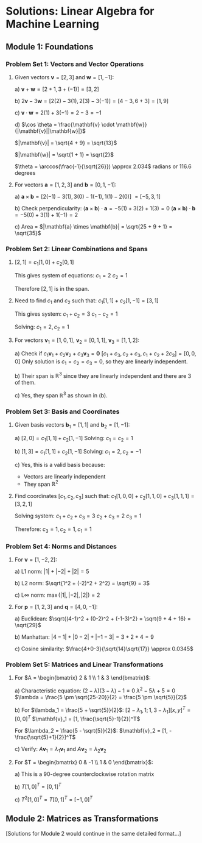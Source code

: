 # Solutions: Linear Algebra for Machine Learning

## Module 1: Foundations

### Problem Set 1: Vectors and Vector Operations

1. Given vectors $\mathbf{v} = [2, 3]$ and $\mathbf{w} = [1, -1]$:
   
   a) $\mathbf{v} + \mathbf{w} = [2+1, 3+(-1)] = [3, 2]$
   
   b) $2\mathbf{v} - 3\mathbf{w} = [2(2)-3(1), 2(3)-3(-1)] = [4-3, 6+3] = [1, 9]$
   
   c) $\mathbf{v} \cdot \mathbf{w} = 2(1) + 3(-1) = 2 - 3 = -1$
   
   d) $\cos \theta = \frac{\mathbf{v} \cdot \mathbf{w}}{|\mathbf{v}||\mathbf{w}|}$
      
      $|\mathbf{v}| = \sqrt{4 + 9} = \sqrt{13}$
      
      $|\mathbf{w}| = \sqrt{1 + 1} = \sqrt{2}$
      
      $\theta = \arccos(\frac{-1}{\sqrt{26}}) \approx 2.034$ radians or 116.6 degrees

2. For vectors $\mathbf{a} = [1, 2, 3]$ and $\mathbf{b} = [0, 1, -1]$:
   
   a) $\mathbf{a} \times \mathbf{b} = [2(-1)-3(1), 3(0)-1(-1), 1(1)-2(0)]$
      $= [-5, 3, 1]$
   
   b) Check perpendicularity:
      $(\mathbf{a} \times \mathbf{b}) \cdot \mathbf{a} = -5(1) + 3(2) + 1(3) = 0$
      $(\mathbf{a} \times \mathbf{b}) \cdot \mathbf{b} = -5(0) + 3(1) + 1(-1) = 2$
   
   c) Area = $|\mathbf{a} \times \mathbf{b}| = \sqrt{25 + 9 + 1} = \sqrt{35}$

### Problem Set 2: Linear Combinations and Spans

1. $[2, 1] = c_1[1, 0] + c_2[0, 1]$
   
   This gives system of equations:
   $c_1 = 2$
   $c_2 = 1$
   
   Therefore $[2, 1]$ is in the span.

2. Need to find $c_1$ and $c_2$ such that:
   $c_1[1, 1] + c_2[1, -1] = [3, 1]$
   
   This gives system:
   $c_1 + c_2 = 3$
   $c_1 - c_2 = 1$
   
   Solving: $c_1 = 2, c_2 = 1$

3. For vectors $\mathbf{v}_1 = [1, 0, 1]$, $\mathbf{v}_2 = [0, 1, 1]$, $\mathbf{v}_3 = [1, 1, 2]$:
   
   a) Check if $c_1\mathbf{v}_1 + c_2\mathbf{v}_2 + c_3\mathbf{v}_3 = \mathbf{0}$
      $[c_1 + c_3, c_2 + c_3, c_1 + c_2 + 2c_3] = [0, 0, 0]$
      Only solution is $c_1 = c_2 = c_3 = 0$, so they are linearly independent.
   
   b) Their span is $\mathbb{R}^3$ since they are linearly independent and there are 3 of them.
   
   c) Yes, they span $\mathbb{R}^3$ as shown in (b).

### Problem Set 3: Basis and Coordinates

1. Given basis vectors $\mathbf{b}_1 = [1, 1]$ and $\mathbf{b}_2 = [1, -1]$:
   
   a) $[2, 0] = c_1[1, 1] + c_2[1, -1]$
      Solving: $c_1 = c_2 = 1$
   
   b) $[1, 3] = c_1[1, 1] + c_2[1, -1]$
      Solving: $c_1 = 2, c_2 = -1$
   
   c) Yes, this is a valid basis because:
      - Vectors are linearly independent
      - They span $\mathbb{R}^2$

2. Find coordinates $[c_1, c_2, c_3]$ such that:
   $c_1[1, 0, 0] + c_2[1, 1, 0] + c_3[1, 1, 1] = [3, 2, 1]$
   
   Solving system:
   $c_1 + c_2 + c_3 = 3$
   $c_2 + c_3 = 2$
   $c_3 = 1$
   
   Therefore: $c_3 = 1, c_2 = 1, c_1 = 1$

### Problem Set 4: Norms and Distances

1. For $\mathbf{v} = [1, -2, 2]$:
   
   a) L1 norm: $|1| + |-2| + |2| = 5$
   
   b) L2 norm: $\sqrt{1^2 + (-2)^2 + 2^2} = \sqrt{9} = 3$
   
   c) L∞ norm: $\max(|1|, |-2|, |2|) = 2$

2. For $\mathbf{p} = [1, 2, 3]$ and $\mathbf{q} = [4, 0, -1]$:
   
   a) Euclidean: $\sqrt{(4-1)^2 + (0-2)^2 + (-1-3)^2} = \sqrt{9 + 4 + 16} = \sqrt{29}$
   
   b) Manhattan: $|4-1| + |0-2| + |-1-3| = 3 + 2 + 4 = 9$
   
   c) Cosine similarity: $\frac{4+0-3}{\sqrt{14}\sqrt{17}} \approx 0.0345$

### Problem Set 5: Matrices and Linear Transformations

1. For $A = \begin{bmatrix} 2 & 1 \\ 1 & 3 \end{bmatrix}$:
   
   a) Characteristic equation: $(2-\lambda)(3-\lambda) - 1 = 0$
      $\lambda^2 - 5\lambda + 5 = 0$
      $\lambda = \frac{5 \pm \sqrt{25-20}}{2} = \frac{5 \pm \sqrt{5}}{2}$
   
   b) For $\lambda_1 = \frac{5 + \sqrt{5}}{2}$:
      $[2-\lambda_1, 1; 1, 3-\lambda_1][x, y]^T = [0, 0]^T$
      $\mathbf{v}_1 = [1, \frac{\sqrt{5}-1}{2}]^T$
      
      For $\lambda_2 = \frac{5 - \sqrt{5}}{2}$:
      $\mathbf{v}_2 = [1, -\frac{\sqrt{5}+1}{2}]^T$
   
   c) Verify: $A\mathbf{v}_1 = \lambda_1\mathbf{v}_1$ and $A\mathbf{v}_2 = \lambda_2\mathbf{v}_2$

2. For $T = \begin{bmatrix} 0 & -1 \\ 1 & 0 \end{bmatrix}$:
   
   a) This is a 90-degree counterclockwise rotation matrix
   
   b) $T[1, 0]^T = [0, 1]^T$
   
   c) $T^2[1, 0]^T = T[0, 1]^T = [-1, 0]^T$

## Module 2: Matrices as Transformations

[Solutions for Module 2 would continue in the same detailed format...]
